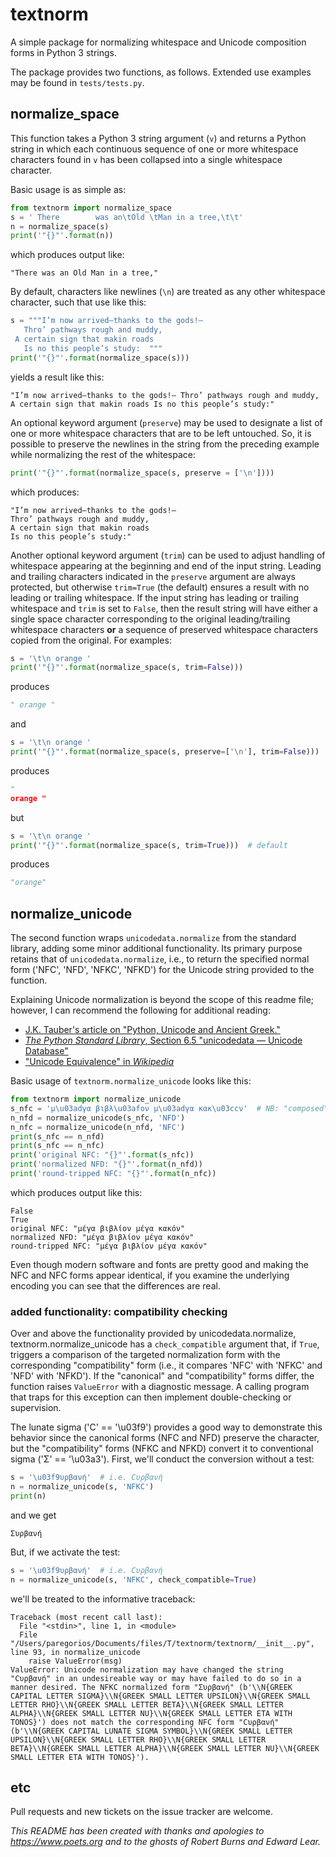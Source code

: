 # textnorm

A simple package for normalizing whitespace and Unicode composition forms in Python 3 strings.

The package provides two functions, as follows. Extended use examples may be found in ```tests/tests.py```.

## normalize_space

This function takes a Python 3 string argument (```v```) and returns a Python string in which each continuous sequence of one or more whitespace characters found in ```v``` has been collapsed into a single whitespace character. 

Basic usage is as simple as:

```python
from textnorm import normalize_space
s = ' There        was an\tOld \tMan in a tree,\t\t'
n = normalize_space(s)
print('"{}"'.format(n))
```

which produces output like:

```
"There was an Old Man in a tree,"
```

By default, characters like newlines (```\n```) are treated as any other whitespace character, such that use like this:

```python
s = """I’m now arrived—thanks to the gods!—  
   Thro’ pathways rough and muddy,  
 A certain sign that makin roads  
   Is no this people’s study:  """
print('"{}"'.format(normalize_space(s)))
```

yields a result like this: 

```
"I’m now arrived—thanks to the gods!— Thro’ pathways rough and muddy, A certain sign that makin roads Is no this people’s study:"
```

An optional keyword argument (```preserve```) may be used to designate a list of one or more whitespace characters that are to be left untouched. So, it is possible to preserve the newlines in the string from the preceding example while normalizing the rest of the whitespace:

```python
print('"{}"'.format(normalize_space(s, preserve = ['\n'])))
```

which produces: 

```
"I’m now arrived—thanks to the gods!—
Thro’ pathways rough and muddy,
A certain sign that makin roads
Is no this people’s study:"
```

Another optional keyword argument (```trim```) can be used to adjust handling of whitespace appearing at the beginning and end of the input string. Leading and trailing characters indicated in the ```preserve``` argument are always protected, but otherwise ```trim=True``` (the default) ensures a result with no leading or trailing whitespace. If the input string has leading or trailing whitespace and ```trim``` is set to ```False```, then the result string will have either a single space character corresponding to the original leading/trailing whitespace characters **or** a sequence of preserved whitespace characters copied from the original. For examples:

```python
s = '\t\n orange '
print('"{}"'.format(normalize_space(s, trim=False)))
```

produces

```python
" orange "
```

and 

```python
s = '\t\n orange '
print('"{}"'.format(normalize_space(s, preserve=['\n'], trim=False)))
```

produces 

```python
"
orange "
```

but

```python
s = '\t\n orange '
print('"{}"'.format(normalize_space(s, trim=True)))  # default
```

produces

```python
"orange"
```

## normalize_unicode

The second function wraps ```unicodedata.normalize``` from the standard library, adding some minor additional functionality. Its primary purpose retains that of ```unicodedata.normalize```, i.e., to return the specified normal form ('NFC', 'NFD', 'NFKC', 'NFKD')  for the Unicode string provided to the function. 

Explaining Unicode normalization is beyond the scope of this readme file; however, I can recommend the following for additional reading:

 - [J.K. Tauber's article on "Python, Unicode and Ancient Greek."](https://jktauber.com/articles/python-unicode-ancient-greek/)
 - [_The Python Standard Library_, Section 6.5 "unicodedata — Unicode Database"](https://docs.python.org/3.6/library/unicodedata.html)
 - ["Unicode Equivalence" in _Wikipedia_](https://en.wikipedia.org/wiki/Unicode_equivalence)

Basic usage of ```textnorm.normalize_unicode``` looks like this:

```python
from textnorm import normalize_unicode
s_nfc = 'μ\u03adγα βιβλ\u03afον μ\u03adγα κακ\u03ccν'  # NB: "composed" forms of accented characters 
n_nfd = normalize_unicode(s_nfc, 'NFD')
n_nfc = normalize_unicode(n_nfd, 'NFC')
print(s_nfc == n_nfd)
print(s_nfc == n_nfc)
print('original NFC: "{}"'.format(s_nfc))
print('normalized NFD: "{}"'.format(n_nfd))
print('round-tripped NFC: "{}"'.format(n_nfc))
```

which produces output like this:

```
False
True
original NFC: "μέγα βιβλίον μέγα κακόν"
normalized NFD: "μέγα βιβλίον μέγα κακόν"
round-tripped NFC: "μέγα βιβλίον μέγα κακόν"
```

Even though modern software and fonts are pretty good and making the NFC and NFC forms appear identical, if you examine the underlying encoding you can see that the differences are real. 

### added functionality: compatibility checking

Over and above the functionality provided by unicodedata.normalize, textnorm.normalize_unicode has a ```check_compatible``` argument that, if ```True```, triggers a comparison of the targeted normalization form with the corresponding "compatibility" form (i.e., it compares 'NFC' with 'NFKC' and 'NFD' with 'NFKD'). If the "canonical" and "compatibility" forms differ, the function raises ```ValueError``` with a diagnostic message. A calling program that traps for this exception can then implement double-checking or supervision.

The lunate sigma ('Ϲ' == '\u03f9') provides a good way to demonstrate this behavior since the canonical forms (NFC and NFD) preserve the character, but the "compatibility" forms (NFKC and NFKD) convert it to conventional sigma ('Σ' == '\u03a3'). First, we'll conduct the conversion without a test:

```python
s = '\u03f9υρβανή'  # i.e. Ϲυρβανή
n = normalize_unicode(s, 'NFKC')
print(n)
```

and we get

```
Συρβανή
```

But, if we activate the test: 

```python
s = '\u03f9υρβανή'  # i.e. Ϲυρβανή
n = normalize_unicode(s, 'NFKC', check_compatible=True)
```

we'll be treated to the informative traceback:

```
Traceback (most recent call last):
  File "<stdin>", line 1, in <module>
  File "/Users/paregorios/Documents/files/T/textnorm/textnorm/__init__.py", line 93, in normalize_unicode
    raise ValueError(msg)
ValueError: Unicode normalization may have changed the string "Ϲυρβανή" in an undesireable way or may have failed to do so in a manner desired. The NFKC normalized form "Συρβανή" (b'\\N{GREEK CAPITAL LETTER SIGMA}\\N{GREEK SMALL LETTER UPSILON}\\N{GREEK SMALL LETTER RHO}\\N{GREEK SMALL LETTER BETA}\\N{GREEK SMALL LETTER ALPHA}\\N{GREEK SMALL LETTER NU}\\N{GREEK SMALL LETTER ETA WITH TONOS}') does not match the corresponding NFC form "Ϲυρβανή" (b'\\N{GREEK CAPITAL LUNATE SIGMA SYMBOL}\\N{GREEK SMALL LETTER UPSILON}\\N{GREEK SMALL LETTER RHO}\\N{GREEK SMALL LETTER BETA}\\N{GREEK SMALL LETTER ALPHA}\\N{GREEK SMALL LETTER NU}\\N{GREEK SMALL LETTER ETA WITH TONOS}').
```

## etc

Pull requests and new tickets on the issue tracker are welcome. 

*This README has been created with thanks and apologies to https://www.poets.org and to the ghosts of Robert Burns and Edward Lear.*

